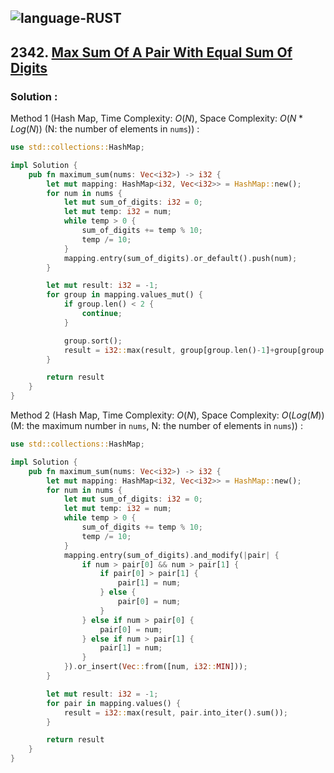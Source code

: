 ![language-RUST](https://img.shields.io/badge/RUST-8d4004?style=for-the-badge&logo=RUST)
---

## 2342. [Max Sum Of A Pair With Equal Sum Of Digits](https://leetcode.com/problems/max-sum-of-a-pair-with-equal-sum-of-digits)

### Solution :

Method 1 (Hash Map, Time Complexity: $O(N)$, Space Complexity: $O(N*Log(N))$ (N: the number of elements in `nums`)) :
```rust
use std::collections::HashMap;

impl Solution {
    pub fn maximum_sum(nums: Vec<i32>) -> i32 {
        let mut mapping: HashMap<i32, Vec<i32>> = HashMap::new();
        for num in nums {
            let mut sum_of_digits: i32 = 0;
            let mut temp: i32 = num;
            while temp > 0 {
                sum_of_digits += temp % 10;
                temp /= 10;
            }
            mapping.entry(sum_of_digits).or_default().push(num);
        }

        let mut result: i32 = -1;
        for group in mapping.values_mut() {
            if group.len() < 2 {
                continue;
            }

            group.sort();
            result = i32::max(result, group[group.len()-1]+group[group.len()-2]);
        }

        return result
    }
}
```

Method 2 (Hash Map, Time Complexity: $O(N)$, Space Complexity: $O(Log(M))$ (M: the maximum number in `nums`, N: the number of elements in `nums`)) :
```rust
use std::collections::HashMap;

impl Solution {
    pub fn maximum_sum(nums: Vec<i32>) -> i32 {
        let mut mapping: HashMap<i32, Vec<i32>> = HashMap::new();
        for num in nums {
            let mut sum_of_digits: i32 = 0;
            let mut temp: i32 = num;
            while temp > 0 {
                sum_of_digits += temp % 10;
                temp /= 10;
            }
            mapping.entry(sum_of_digits).and_modify(|pair| {
                if num > pair[0] && num > pair[1] {
                    if pair[0] > pair[1] {
                        pair[1] = num;
                    } else {
                        pair[0] = num;
                    }
                } else if num > pair[0] {
                    pair[0] = num;
                } else if num > pair[1] {
                    pair[1] = num;
                }
            }).or_insert(Vec::from([num, i32::MIN]));
        }

        let mut result: i32 = -1;
        for pair in mapping.values() {
            result = i32::max(result, pair.into_iter().sum());
        }

        return result
    }
}
```
